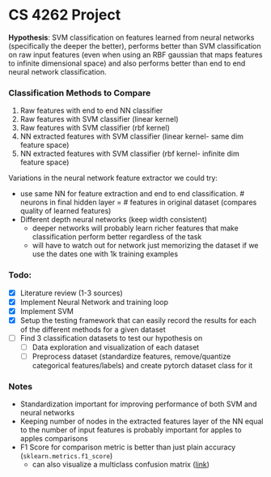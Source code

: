 # CS 4262 Project

**Hypothesis**: SVM classification on features learned from neural networks (specifically the deeper the better), performs better than SVM classification on raw input features (even when using an RBF gaussian that maps features to infinite dimensional space) and also performs better than end to end neural network classification.

### Classification Methods to Compare
1. Raw features with end to end NN classifier
2. Raw features with SVM classifier (linear kernel)
3. Raw features with SVM classifier (rbf kernel)
4. NN extracted features with SVM classifier (linear kernel- same dim feature space)
5. NN extracted features with SVM classifier (rbf kernel- infinite dim feature space)

Variations in the neural network feature extractor we could try:
- use same NN for feature extraction and end to end classification. # neurons in final hidden layer = # features in original dataset (compares quality of learned features)
- Different depth neural networks (keep width consistent)
    - deeper networks will probably learn richer features that make classification perform better regardless of the task
    - will have to watch out for network just memorizing the dataset if we use the dates one with 1k training examples

### Todo:
- [x] Literature review (1-3 sources)
- [x] Implement Neural Network and training loop
- [x] Implement SVM
- [x] Setup the testing framework that can easily record the results for each of the different methods for a given dataset
- [ ] Find 3 classification datasets to test our hypothesis on
    - [ ] Data exploration and visualization of each dataset
    - [ ] Preprocess dataset (standardize features, remove/quantize categorical features/labels) and create pytorch dataset class for it

### Notes
- Standardization important for improving performance of both SVM and neural networks 
- Keeping number of nodes in the extracted features layer of the NN equal to the number of input features is probably important for apples to apples comparisons
- F1 Score for comparison metric is better than just plain accuracy (`sklearn.metrics.f1_score`)
    - can also visualize a multiclass confusion matrix ([link](https://scikit-learn.org/stable/modules/generated/sklearn.metrics.multilabel_confusion_matrix.html#sklearn.metrics.multilabel_confusion_matrix))